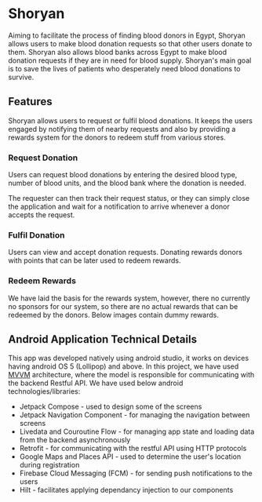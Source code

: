 # Shoryan
Aiming to facilitate the process of finding blood donors in Egypt, Shoryan allows users to make blood donation requests so that other users donate to them. Shoryan also allows blood banks across Egypt to make blood donation requests if they are in need for blood supply. Shoryan's main goal is to save the lives of patients who desperately need blood donations to survive.

## Features
Shoryan allows users to request or fulfil blood donations. It keeps the users engaged by notifying them of nearby requests and also by providing a rewards system for the donors to redeem stuff from various stores.

### Request Donation
Users can request blood donations by entering the desired blood type, number of blood units, and the blood bank where the donation is needed.


The requester can then track their request status, or they can simply close the application and wait for a notification to arrive whenever a donor accepts the request.


### Fulfil Donation
Users can view and accept donation requests. Donating rewards donors with points that can be later used to redeem rewards.


### Redeem Rewards
We have laid the basis for the rewards system, however, there no currently no sponsors for our system, so there are no actual rewards that can be redeemed by the donors. Below images contain dummy rewards.




## Android Application Technical Details
This app was developed natively using android studio, it works on devices having android OS 5 (Lollipop) and above. In this project, we have used [MVVM](https://developer.android.com/jetpack/guide) architecture, where the model is responsible for communicating with the backend Restful API.
We have used below android technologies/libraries:
* Jetpack Compose - used to design some of the screens
* Jetpack Navigation Component - for managing the navigation between screens
* Livedata and Couroutine Flow - for managing app state and loading data from the backend asynchronously
* Retrofit - for communicating with the restful API using HTTP protocols
* Google Maps and Places API - used to determine the user's location during registration
* Firebase Cloud Messaging (FCM) - for sending push notifications to the users
* Hilt - facilitates applying dependancy injection to our components
